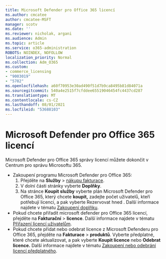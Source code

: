 ```yaml
---
title: Microsoft Defender pro Office 365 licencí
ms.author: cmcatee
author: cmcatee-MSFT
manager: scotv
ms.date: ''
ms.reviewer: nicholak, argani
ms.audience: Admin
ms.topic: article
ms.service: o365-administration
ROBOTS: NOINDEX, NOFOLLOW
localization_priority: Normal
ms.collection: Adm_O365
ms.custom:
- commerce_licensing
- "9003019"
- "5782"
ms.openlocfilehash: a60f70953e30ad490f51d7b9ca8495b81d84071a
ms.sourcegitcommit: 540a4e2515f7cfddee65519046454fc4437cd287
ms.translationtype: MT
ms.contentlocale: cs-CZ
ms.lasthandoff: 08/01/2021
ms.locfileid: "53688103"
---
```

# <a name="microsoft-defender-for-office-365-license-management"></a>Microsoft Defender pro Office 365 licencí

Microsoft Defender pro Office 365 správy licencí můžete dokončit v Centrum pro správu Microsoftu 365.

- Zakoupení programu Microsoft Defender pro Office 365:
    1. Přejděte na **Služby**  >  [nákupu fakturace](https://go.microsoft.com/fwlink/p/?linkid=868433).
    2. V dolní části stránky vyberte **Doplňky**.
    3. Na stránce **Koupit služby** vyberte plán Microsoft Defender pro Office 365, který chcete **koupit,** zadejte počet uživatelů, kteří potřebují licenci, a pak vyberte Rezervovat hned . Další informace najdete v tématu [Zakoupení doplňku](/microsoft-365/commerce/buy-or-edit-an-add-on).
- Pokud chcete přiřadit microsoft defender pro Office 365 licencí, přejděte na **Fakturační**  >  **licence**. Další informace najdete v tématu [Přiřazení licencí uživatelům](/microsoft-365/admin/manage/assign-licenses-to-users).
- Pokud chcete přidat nebo odebrat licence z Microsoft Defenderu pro Office 365, přejděte na **Fakturace**  >  **produktů**. Vyberte předplatné, které chcete aktualizovat, a pak vyberte **Koupit licence** nebo **Odebrat licence.** Další informace najdete v tématu [Zakoupení nebo odebrání licencí předplatného](/microsoft-365/commerce/licenses/buy-licenses).